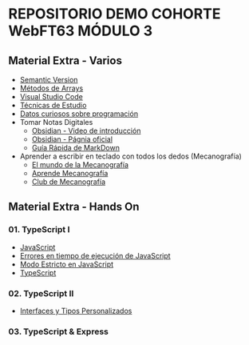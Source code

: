 # REPOSITORIO DEMO COHORTE WebFT63 MÓDULO 3

## Material Extra - Varios

- [Semantic Version](./xtras/semanticVersion.md)
- [Métodos de Arrays](./xtras/arrays-metodos.md)
- [Visual Studio Code](./xtras/vsc.md)
- [Técnicas de Estudio](./xtras/tecnicasEstudio.md)
- [Datos curiosos sobre programación](./xtras/datos.md)
- Tomar Notas Digitales
  - [Obsidian - Video de introducción](https://www.youtube.com/watch?v=64pI_dKYZOg&t=613s)
  - [Obsidian - Págnia oficial](https://obsidian.md/)
  - [Guía Rápida de MarkDown](./xtras/markDown.md)
- Aprender a escribir en teclado con todos los dedos (Mecanografía)
  - [El mundo de la Mecanografía](https://www.edclub.com/es/library/el-mundo-de-la-mecanograf%C3%ADa)
  - [Aprende Mecanografía](https://www.mecanografia-online.com/)
  - [Club de Mecanografía](https://www-typingclub-com.translate.goog/?_x_tr_sl=en&_x_tr_tl=es&_x_tr_hl=es&_x_tr_pto=tc)

## Material Extra - Hands On

### 01. TypeScript I

- [JavaScript](./xtras/01-JavaScript/01-JavaScript.md)
- [Errores en tiempo de ejecución de JavaScript](./xtras/01-JavaScript/02-ErroresEjecucion.md)
- [Modo Estricto en JavaScript](./xtras/01-JavaScript/03-UseStrict.md)
- [TypeScript](./xtras/01-JavaScript/02-ErroresEjecucion.md)

### 02. TypeScript II

- [Interfaces y Tipos Personalizados](./xtras/02-TypeScript/01-Interfaces%20y%20Tipos.md)

### 03. TypeScript & Express
